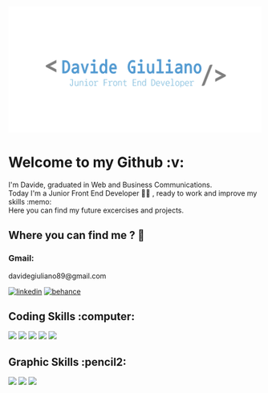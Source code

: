 ![](https://github.com/DavideG89/DavideG89/blob/ebe3a416f0555ae8af3e02c4e36046966d3eb353/github-nobk.png)

<h1> Welcome to my Github :v: </h1>

<p>I'm Davide, graduated in Web and Business Communications.
  <br>Today I'm a Junior Front End Developer 👨‍💻   , ready to work and improve my skills :memo:
  <br>Here you can find my future excercises and projects. </p>

<h2>Where you can find me ? 🤔</h2>

<h3>Gmail:</h3> <p> davidegiuliano89@gmail.com</p>

<div>
  
[<img src='https://cdn.jsdelivr.net/gh/devicons/devicon/icons/linkedin/linkedin-original.svg' alt='linkedin' height='40'>](https://www.linkedin.com/in/https://www.linkedin.com/in/dav-giu//)
[<img src='https://cdn.jsdelivr.net/gh/devicons/devicon/icons/behance/behance-original.svg' alt='behance' height='40'>](https://www.behance.net/davidegiuliano89bdff//)
  
</div>

  <h2> Coding Skills :computer: </h2>
  
  <div>
  <img src="https://cdn.jsdelivr.net/gh/devicons/devicon/icons/html5/html5-original.svg" height='40' /> 
  <img src="https://cdn.jsdelivr.net/gh/devicons/devicon/icons/css3/css3-original.svg" height='40' />
  <img src="https://cdn.jsdelivr.net/gh/devicons/devicon/icons/sass/sass-original.svg" height='40' />
  <img src="https://cdn.jsdelivr.net/gh/devicons/devicon/icons/javascript/javascript-original.svg" height='40'/>
  <img src="https://cdn.jsdelivr.net/gh/devicons/devicon/icons/angularjs/angularjs-original.svg" height='40' />
  </div>
  
  <h2> Graphic Skills :pencil2: </h2>
  
  <div>
  <img src="https://cdn.jsdelivr.net/gh/devicons/devicon/icons/photoshop/photoshop-plain.svg" height='40'/>
  <img src="https://cdn.jsdelivr.net/gh/devicons/devicon/icons/illustrator/illustrator-plain.svg" height='40' />
  <img src="https://cdn.jsdelivr.net/gh/devicons/devicon/icons/xd/xd-plain.svg" height='40' />
  </div>








<!--
**DavideG89/DavideG89** is a ✨ _special_ ✨ repository because its `README.md` (this file) appears on your GitHub profile.

Here are some ideas to get you started:

- 🔭 I’m currently working on ...
- 🌱 I’m currently learning ...
- 👯 I’m looking to collaborate on ...
- 🤔 I’m looking for help with ...
- 💬 Ask me about ...
- 📫 How to reach me: ...
- 😄 Pronouns: ...
- ⚡ Fun fact: ...
-->
